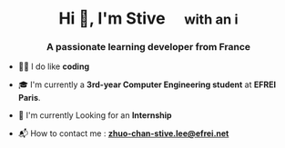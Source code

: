 <h1 align="center">Hi 👋, I'm Stive  &nbsp;&nbsp;&nbsp; <small>with an i</small></h1>
<h3 align="center">A passionate learning developer from France</h3>

- 👨‍💻 I do like **coding**

- 🎓 I'm currently a **3rd-year Computer Engineering student** at **EFREI Paris**.

- 🔭 I'm currently Looking for an **Internship**

- 📬 How to contact me : **zhuo-chan-stive.lee@efrei.net**
